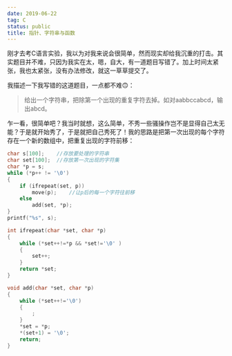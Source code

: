 ```yaml
---
date: 2019-06-22
tag: C
status: public
title: 指针、字符串与函数
---
```


刚才去考C语言实验，我以为对我来说会很简单，然而现实却给我沉重的打击。其实题目并不难，只因为我实在太，嗯，自大，有一道题目写错了。加上时间太紧张，我也太紧张，没有办法修改，就这一草草提交了。

我描述一下我写错的这道题目，一点都不难🙃：

> 给出一个字符串，把除第一个出现的重复字符去掉。如对aabbccabcd，输出abcd。

乍一看，很简单吧？我当时就想，这么简单，不秀一些骚操作岂不是显得自己太无能？于是就开始秀了，于是就把自己秀死了！我的思路是把第一次出现的每个字符存在一个新的数组中，把重复出现的字符前移：
```C
char s[100];    //存放要处理的字符串
char set[100];  //存放第一次出现的字符集
char *p = s;
while (*p++ != '\0')
{
    if (ifrepeat(set, p))
        move(p);    //让p后的每一个字符往前移
    else
        add(set, *p);
}
printf("%s", s);
```
```C
int ifrepeat(char *set, char *p)
{
    while (*set++!=*p && *set!='\0' )
    {
        set++;
    }
    return *set;
}
```
```C
void add(char *set, char *p)
{
    while (*set++!='\0')
    {
        ;
    }
    *set = *p;
    *(set+1) = '\0';
    return;
}
```


